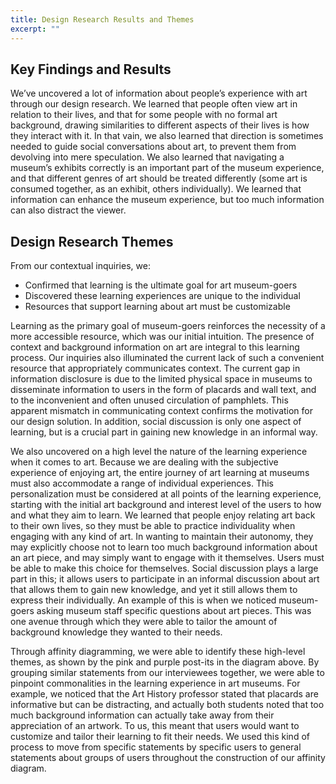 ```yaml
---
title: Design Research Results and Themes
excerpt: ""
---
```


## Key Findings and Results

We’ve uncovered a lot of information about people’s experience with art through our design research. We learned that people often view art in relation to their lives, and that for some people with no formal art background, drawing similarities to different aspects of their lives is how they interact with it. In that vain, we also learned that direction is sometimes needed to guide social conversations about art, to prevent them from devolving into mere speculation. We also learned that navigating a museum’s exhibits correctly is an important part of the museum experience, and that different genres of art should be treated differently (some art is consumed together, as an exhibit, others individually). We learned that information can enhance the museum experience, but too much information can also distract the viewer.

## Design Research Themes
From our contextual inquiries, we:
- Confirmed that learning is the ultimate goal for art museum-goers
- Discovered these learning experiences are unique to the individual 
- Resources that support learning about art must be customizable

Learning as the primary goal of museum-goers reinforces the necessity of a more accessible resource, which was our initial intuition. The presence of context and background information on art are integral to this learning process. Our inquiries also illuminated the current lack of such a convenient resource that appropriately communicates context. The current gap in information disclosure is due to the limited physical space in museums to disseminate information to users in the form of placards and wall text, and to the inconvenient and often unused circulation of pamphlets. This apparent mismatch in communicating context confirms the motivation for our design solution. In addition, social discussion is only one aspect of learning, but is a crucial part in gaining new knowledge in an informal way.

We also uncovered on a high level the nature of the learning experience when it comes to art. Because we are dealing with the subjective experience of enjoying art, the entire journey of art learning at museums must also accommodate a range of individual experiences. This personalization must be considered at all points of the learning experience, starting with the initial art background and interest level of the users to how and what they aim to learn. We learned that people enjoy relating art back to their own lives, so they must be able to practice individuality when engaging with any kind of art. In wanting to maintain their autonomy, they may explicitly choose not to learn too much background information about an art piece, and may simply want to engage with it themselves. Users must be able to make this choice for themselves. Social discussion plays a large part in this; it allows users to participate in an informal discussion about art that allows them to gain new knowledge, and yet it still allows them to express their individually. An example of this is when we noticed museum-goers asking museum staff specific questions about art pieces. This was one avenue through which they were able to tailor the amount of background knowledge they wanted to their needs. 

Through affinity diagramming, we were able to identify these high-level themes, as shown by the pink and purple post-its in the diagram above. By grouping similar statements from our interviewees together, we were able to pinpoint commonalities in the learning experience in art museums. For example, we noticed that the Art History professor stated that placards are informative but can be distracting, and actually both students noted that too much background information can actually take away from their appreciation of an artwork. To us, this meant that users would want to customize and tailor their learning to fit their needs. We used this kind of process to move from specific statements by specific users to general statements about groups of users throughout the construction of our affinity diagram. 


